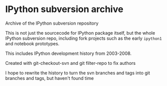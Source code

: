 # IPython subversion archive

Archive of the IPython subversion repository

This is not just the sourcecode for IPython package itself, but the whole IPython subversion repo, including fork projects such as the early `ipython1` and notebook prototypes.

This includes IPython development history from 2003-2008.

Created with git-checkout-svn and git filter-repo to fix authors

I hope to rewrite the history to turn the svn branches and tags into git branches and tags, but haven't found time

